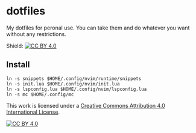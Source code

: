 # dotfiles

My dotfiles for peronal use.
You can take them and do whatever you want  without any restrictions.

Shield: [![CC BY 4.0][cc-by-shield]][cc-by]

## Install

```shell
ln -s snippets $HOME/.config/nvim/runtime/snippets
ln -s init.lua $HOME/.config/nvim/init.lua
ln -s lspconfig.lua $HOME/.config/nvim/lspconfig.lua
ln -s mc $HOME/.config/mc
```

This work is licensed under a
[Creative Commons Attribution 4.0 International License][cc-by].

[![CC BY 4.0][cc-by-image]][cc-by]

[cc-by]: http://creativecommons.org/licenses/by/4.0/
[cc-by-image]: https://i.creativecommons.org/l/by/4.0/88x31.png
[cc-by-shield]: https://img.shields.io/badge/License-CC%20BY%204.0-lightgrey.svg
